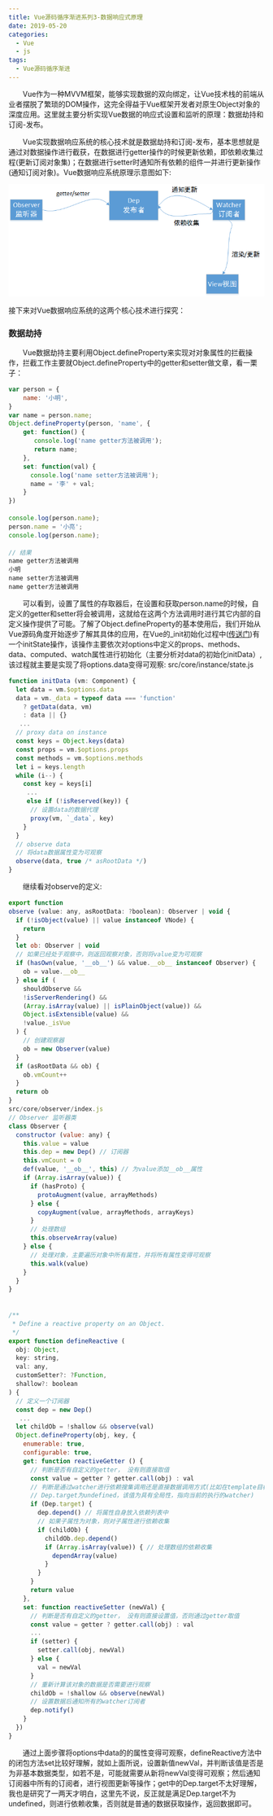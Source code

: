 ```yaml
---
title: Vue源码循序渐进系列3-数据响应式原理
date: 2019-05-20
categories:
  - Vue
  - js
tags:
  - Vue源码循序渐进
---
```


&emsp;&emsp;Vue作为一种MVVM框架，能够实现数据的双向绑定，让Vue技术栈的前端从业者摆脱了繁琐的DOM操作，这完全得益于Vue框架开发者对原生Object对象的深度应用。这里就主要分析实现Vue数据的响应式设置和监听的原理：数据劫持和订阅-发布。       

&emsp;&emsp;Vue实现数据响应系统的核心技术就是数据劫持和订阅-发布，基本思想就是通过对数据操作进行截获，在数据进行getter操作的时候更新依赖，即依赖收集过程(更新订阅对象集)；在数据进行setter时通知所有依赖的组件一并进行更新操作(通知订阅对象)。Vue数据响应系统原理示意图如下:

![Vue数据响应系统](/images/190522-vue_reactive_1.png)

接下来对Vue数据响应系统的这两个核心技术进行探究：

### 数据劫持
&emsp;&emsp;Vue数据劫持主要利用Object.defineProperty来实现对对象属性的拦截操作，拦截工作主要就Object.defineProperty中的getter和setter做文章，看一栗子：    
```javascript
var person = {
    name: '小明',
}
var name = person.name;
Object.defineProperty(person, 'name', {
    get: function() {
	   console.log('name getter方法被调用');
       return name; 
    },
    set: function(val) {
      console.log('name setter方法被调用');
      name = '李' + val;
    }
})

console.log(person.name);
person.name = '小亮';
console.log(person.name);

// 结果
name getter方法被调用    
小明    
name setter方法被调用    
name getter方法被调用    
```
&emsp;&emsp;可以看到，设置了属性的存取器后，在设置和获取person.name的时候，自定义的getter和setter将会被调用，这就给在这两个方法调用时进行其它内部的自定义操作提供了可能。了解了Object.defineProperty的基本使用后，我们开始从Vue源码角度开始逐步了解其具体的应用，在Vue的_init初始化过程中([传送门](./Vue源码循序渐进系列1-源文件追踪和_init方法初探.md))有一个initState操作，该操作主要依次对options中定义的props、methods、data、computed、watch属性进行初始化（主要分析对data的初始化initData）,该过程就主要是实现了将options.data变得可观察:
src/core/instance/state.js
```javascript
function initData (vm: Component) {
  let data = vm.$options.data
  data = vm._data = typeof data === 'function'
    ? getData(data, vm)
    : data || {}
   ...
  // proxy data on instance
  const keys = Object.keys(data)
  const props = vm.$options.props
  const methods = vm.$options.methods
  let i = keys.length
  while (i--) {
    const key = keys[i]
     ...
     else if (!isReserved(key)) {
      // 设置data的数据代理
      proxy(vm, `_data`, key)
    }
  }
  // observe data
  // 将data数据属性变为可观察
  observe(data, true /* asRootData */)
}
```
&emsp;&emsp;继续看对observe的定义:
```javascript
export function
observe (value: any, asRootData: ?boolean): Observer | void {
  if (!isObject(value) || value instanceof VNode) {
    return
  }
  let ob: Observer | void
  // 如果已经处于观察中，则返回观察对象，否则将value变为可观察
  if (hasOwn(value, '__ob__') && value.__ob__ instanceof Observer) {
    ob = value.__ob__
  } else if (
    shouldObserve &&
    !isServerRendering() &&
    (Array.isArray(value) || isPlainObject(value)) &&
    Object.isExtensible(value) &&
    !value._isVue
  ) {
    // 创建观察器
    ob = new Observer(value)
  }
  if (asRootData && ob) {
    ob.vmCount++
  }
  return ob
}
src/core/observer/index.js
// Observer 监听器类
class Observer {
  constructor (value: any) {
    this.value = value
    this.dep = new Dep() // 订阅器
    this.vmCount = 0
    def(value, '__ob__', this) // 为value添加__ob__属性
    if (Array.isArray(value)) {
      if (hasProto) {
        protoAugment(value, arrayMethods)
      } else {
        copyAugment(value, arrayMethods, arrayKeys)
      }
      // 处理数组
      this.observeArray(value)
    } else {
      // 处理对象，主要遍历对象中所有属性，并将所有属性变得可观察
      this.walk(value)
    }
  }
}


/**
 * Define a reactive property on an Object.
 */
export function defineReactive (
  obj: Object,
  key: string,
  val: any,
  customSetter?: ?Function,
  shallow?: boolean
) {
  // 定义一个订阅器
  const dep = new Dep()
   ...
  let childOb = !shallow && observe(val)
  Object.defineProperty(obj, key, {
    enumerable: true,
    configurable: true,
    get: function reactiveGetter () {
      // 判断是否有自定义的getter， 没有则直接取值
      const value = getter ? getter.call(obj) : val
      // 判断是通过watcher进行依赖搜集调用还是直接数据调用方式(比如在template目标中直接使用该值，此时
      // Dep.target为undefined，该值为具有全局性，指向当前的执行的watcher)
      if (Dep.target) {
        dep.depend() // 将属性自身放入依赖列表中
        // 如果子属性为对象，则对子属性进行依赖收集
        if (childOb) {
          childOb.dep.depend()
          if (Array.isArray(value)) { // 处理数组的依赖收集
            dependArray(value)
          }
        }
      }
      return value
    },
    set: function reactiveSetter (newVal) {
      // 判断是否有自定义的getter， 没有则直接设置值，否则通过getter取值
      const value = getter ? getter.call(obj) : val
      ...
      if (setter) {
        setter.call(obj, newVal)
      } else {
        val = newVal
      }
      // 重新计算该对象的数据是否需要进行观察
      childOb = !shallow && observe(newVal)
      // 设置数据后通知所有的watcher订阅者
      dep.notify()
    }
  })
}
```
&emsp;&emsp;通过上面步骤将options中data的的属性变得可观察，defineReactive方法中的闭包方法set比较好理解，就如上面所说，设置新值newVal，并判断该值是否是为非基本数据类型，如若不是，可能就需要从新将newVal变得可观察；然后通知订阅器中所有的订阅者，进行视图更新等操作；get中的Dep.target不太好理解，我也是研究了一两天才明白，这里先不说，反正就是满足Dep.target不为undefined，则进行依赖收集，否则就是普通的数据获取操作，返回数据即可。


